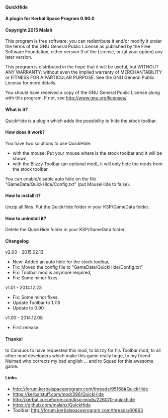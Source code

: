﻿#### QuickHide
#### A plugin for Kerbal Space Program 0.90.0
#### Copyright 2015 Malah

This program is free software: you can redistribute it and/or modify
it under the terms of the GNU General Public License as published by
the Free Software Foundation, either version 3 of the License, or
(at your option) any later version.

This program is distributed in the hope that it will be useful,
but WITHOUT ANY WARRANTY; without even the implied warranty of
MERCHANTABILITY or FITNESS FOR A PARTICULAR PURPOSE.  See the
GNU General Public License for more details.

You should have received a copy of the GNU General Public License
along with this program.  If not, see <http://www.gnu.org/licenses/>. 


#### What is it?

QuickHide is a plugin which adds the possibility to hide the stock toolbar.

#### How does it work?

You have two solutions to use QuickHide:
- with the mouse: Put your mouse where is the stock toolbar and it will be shown,
- with the Blizzy Toolbar (an optional mod), it will only hide the mods from the stock toolbar.

You can enable/disable auto hide on the file "GameData/QuickHide/Config.txt" (put MouseHide to false).

#### How to install it?

Unzip all files. Put the QuickHide folder in your KSP/GameData folder.

#### How to uninstall it?

Delete the QuickHide folder in your KSP/GameData folder.

#### Changelog

v2.00 - 2015.02.13
- New: Added an auto hide for the stock toolbar,
- Fix: Moved the config file to "GameData/QuickHide/Config.txt"
- Fix: Toolbar mod is anymore required,
- Fix: Some minor fixes.

v1.01 - 2014.12.23
- Fix: Some minor fixes.
- Update Toolbar to 1.7.8
- Update to 0.90

v1.00 - 2014.12.08
- First release.

#### Thanks!

to Canauos to have requested this mod,
to blizzy for his Toolbar mod,
to all other mod developers which make this game really huge,
to my friend Neimad who corrects my bad english ...
and to Squad for this awesome game.

#### Links

- http://forum.kerbalspaceprogram.com/threads/95168#QuickHide
- https://kerbalstuff.com/mod/396/QuickHide
- http://kerbal.curseforge.com/ksp-mods/226070-quickhide
- https://github.com/malahx/QuickHide
- Toolbar: http://forum.kerbalspaceprogram.com/threads/60863